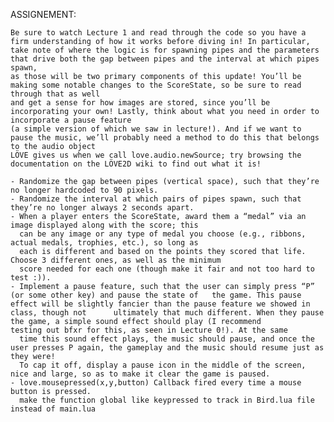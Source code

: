 ASSIGNEMENT: 

    Be sure to watch Lecture 1 and read through the code so you have a firm understanding of how it works before diving in! In particular,
    take note of where the logic is for spawning pipes and the parameters that drive both the gap between pipes and the interval at which pipes spawn, 
    as those will be two primary components of this update! You’ll be making some notable changes to the ScoreState, so be sure to read through that as well 
    and get a sense for how images are stored, since you’ll be incorporating your own! Lastly, think about what you need in order to incorporate a pause feature 
    (a simple version of which we saw in lecture!). And if we want to pause the music, we’ll probably need a method to do this that belongs to the audio object 
    LÖVE gives us when we call love.audio.newSource; try browsing the documentation on the LÖVE2D wiki to find out what it is!

    - Randomize the gap between pipes (vertical space), such that they’re no longer hardcoded to 90 pixels.
    - Randomize the interval at which pairs of pipes spawn, such that they’re no longer always 2 seconds apart.
    - When a player enters the ScoreState, award them a “medal” via an image displayed along with the score; this 
      can be any image or any type of medal you choose (e.g., ribbons, actual medals, trophies, etc.), so long as 
      each is different and based on the points they scored that life. Choose 3 different ones, as well as the minimum 
      score needed for each one (though make it fair and not too hard to test :)).
    - Implement a pause feature, such that the user can simply press “P” (or some other key) and pause the state of   the game. This pause effect will be slightly fancier than the pause feature we showed in class, though not      ultimately that much different. When they pause the game, a simple sound effect should play (I recommend        testing out bfxr for this, as seen in Lecture 0!). At the same 
      time this sound effect plays, the music should pause, and once the user presses P again, the gameplay and the music should resume just as they were! 
      To cap it off, display a pause icon in the middle of the screen, nice and large, so as to make it clear the game is paused.
    - love.mousepressed(x,y,button) Callback fired every time a mouse button is pressed.
      make the function global like keypressed to track in Bird.lua file instead of main.lua